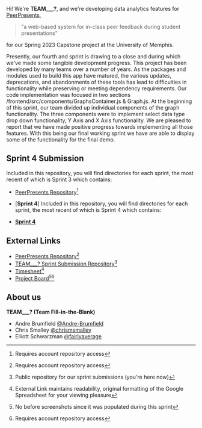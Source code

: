 Hi! We're **TEAM___?**, and we're developing data analytics features for [PeerPresents](https://github.com/Ludolab/PeerPresents
),
> "a web-based system for in-class peer feedback during student presentations"

 for our Spring 2023 Capstone project at the University of Memphis.

Presently, our fourth and sprint is drawing to a close and during which we've made some tangible development progress. This project has been developed by many teams over a number of years. As the packages and modules used to build this app have matured, the various updates, deprecations, and abandonments of these tools has lead to difficulties in functionality while preserving or meeting dependency requirements. Our code implementation was focused in two sections /frontend/src/components/GraphsContainer.js & Graph.js. At the beginning of this sprint, our team divided up individual components of the graph functionality. The three components were to implement select data type drop down functionality, Y Axis and X Axis functionality. We are pleased to report that we have made positive progress towards implementing all those features. With this being our final working sprint we have are able to display some of the functionality for the final demo.

## Sprint 4 Submission

Included in this repository, you will find directories for each sprint, the most recent of which is Sprint 3 which contains:

 - [PeerPresents Repository](https://github.com/Ludolab/PeerPresents)[^3]

- [**Sprint 4**]
Included in this repository, you will find directories for each sprint, the most recent of which is Sprint 4 which contains:

- [**Sprint 4**](/Sprint%203/)
  
## External Links

 - [PeerPresents Repository](https://github.com/Ludolab/PeerPresents)[^3]
 - [TEAM___? Sprint Submission Repository](https://github.com/chrismsmalley/PeerPresents)[^4]
 - [Timesheet](https://docs.google.com/spreadsheets/d/1KkuSKicscj2jMrfE9vEN9oWsRSRhucUxY9IdotBWA_4/edit?usp=sharing)[^2]
 - [Project Board](https://github.com/Ludolab/PeerPresents/projects/2)[^1][^3]

## About us
**TEAM___? (Team Fill-in-the-Blank)**

- Andre Brumfield [@Andre-Brumfield](github.com/Andre-Brumfield)
- Chris Smalley [@chrismsmalley](github.com/chrismsmalley/)
- Elliott Schwarzman [@fairlyaverage](github.com/fairlyaverage)

<!-- footnotes should be rendered on GH -->
[^1]: No before screenshots since it was populated during this sprint
[^2]: External Link maintains readability, original formatting of the Google Spreadsheet for your viewing pleasure
[^3]: Requires account repository access
[^4]: Public repository for our sprint submissions (you're here now)

